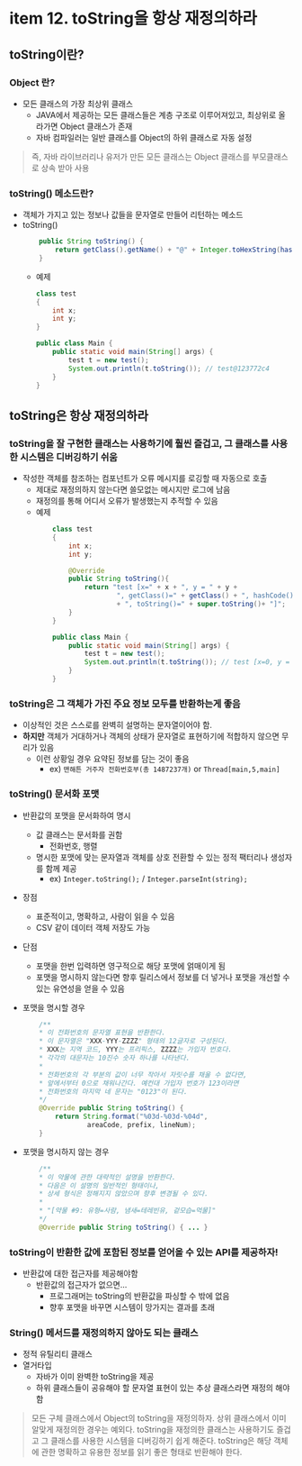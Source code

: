 # item 12. toString을 항상 재정의하라

## toString이란?
### Object 란?
- 모든 클래스의 가장 최상위 클래스
    - JAVA에서 제공하는 모든 클래스들은 계층 구조로 이루어져있고, 최상위로 올라가면 Object 클래스가 존재
    - 자바 컴파일러는 일반 클래스를 Object의 하위 클래스로 자동 설정
> 즉, 자바 라이브러리나 유저가 만든 모든 클래스는 Object 클래스를 부모클래스로 상속 받아 사용

### toString() 메소드란?
- 객체가 가지고 있는 정보나 값들을 문자열로 만들어 리턴하는 메소드
- toString()
    ```java
        public String toString() {
            return getClass().getName() + "@" + Integer.toHexString(hashCode());
        }
    ```
    - 예제
        ```java
        class test
        {
            int x;
            int y;
        }

        public class Main {
            public static void main(String[] args) {
                test t = new test();
                System.out.println(t.toString()); // test@123772c4
            }
        }
        ```

## toString은 항상 재정의하라
### toString을 잘 구현한 클래스는 사용하기에 훨씬 즐겁고, 그 클래스를 사용한 시스템은 디버깅하기 쉬움
- 작성한 객체를 참조하는 컴포넌트가 오류 메시지를 로깅할 때 자동으로 호출
    - 제대로 재정의하지 않는다면 쓸모없는 메시지만 로그에 남음
    - 재정의를 통해 어디서 오류가 발생했는지 추적할 수 있음
    - 예제
        ```java
            class test
            {
                int x;
                int y;

                @Override
                public String toString(){
                    return "test [x=" + x + ", y = " + y +
                            ", getClass()=" + getClass() + ", hashCode()=" + hashCode()
                            + ", toString()=" + super.toString()+ "]";
                }
            }

            public class Main {
                public static void main(String[] args) {
                    test t = new test();
                    System.out.println(t.toString()); // test [x=0, y = 0, getClass()=class test, hashCode()=305623748, toString()=test@123772c4]
                }
            }
        ```
        
### toString은 그 객체가 가진 주요 정보 모두를 반환하는게 좋음
- 이상적인 것은 스스로를 완벽히 설명하는 문자열이어야 함.
- **하지만** 객체가 거대하거나 객체의 상태가 문자열로 표현하기에 적합하지 않으면 무리가 있음
    - 이런 상황일 경우 요약된 정보를 담는 것이 좋음
        - ex) `맨해튼 거주자 전화번호부(총 1487237개)` or `Thread[main,5,main]`

### toString() 문서화 포맷
- 반환값의 포맷을 문서화하여 명시
    - 값 클래스는 문서화를 권함
        - 전화번호, 행렬
    - 명시한 포맷에 맞는 문자열과 객체를 상호 전환할 수 있는 정적 팩터리나 생성자를 함께 제공
        - ex) `Integer.toString();` / `Integer.parseInt(string);`

- 장점
    - 표준적이고, 명확하고, 사람이 읽을 수 있음
    - CSV 같이 데이터 객체 저장도 가능

- 단점
    - 포맷을 한번 입력하면 영구적으로 해당 포맷에 얽매이게 됨
    - 포맷을 명시하지 않는다면 향후 릴리스에서 정보를 더 넣거나 포맷을 개선할 수 있는 유연성을 얻을 수 있음

- 포맷을 명시할 경우
    ```java
        /**
        * 이 전화번호의 문자열 표현을 반환한다.
        * 이 문자열은 "XXX-YYY-ZZZZ" 형태의 12글자로 구성된다.
        * XXX는 지역 코드, YYY는 프리픽스, ZZZZ는 가입자 번호다.
        * 각각의 대문자는 10진수 숫자 하나를 나타낸다.
        *
        * 전화번호의 각 부분의 값이 너무 작아서 자릿수를 채울 수 없다면,
        * 앞에서부터 0으로 채워나간다. 예컨대 가입자 번호가 123이라면
        * 전화번호의 마지막 네 문자는 "0123"이 된다.
        */
        @Override public String toString() {
            return String.format("%03d-%03d-%04d",
                    areaCode, prefix, lineNum);
        }
    ```

- 포맷을 명시하지 않는 경우
    ```java
        /**
        * 이 약물에 관한 대략적인 설명을 반환한다.
        * 다음은 이 설명의 일반적인 형태이나,
        * 상세 형식은 정해지지 않았으며 향후 변경될 수 있다.
        *
        * "[약물 #9: 유형=사람, 냄새=테레빈유, 겉모습=먹물]"
        */
        @Override public String toString() { ... }
    ```

### toString이 반환한 값에 포함된 정보를 얻어올 수 있는 API를 제공하자!
- 반환값에 대한 접근자를 제공해야함
    - 반환값의 접근자가 없으면...
        - 프로그래머는 toString의 반환값을 파싱할 수 밖에 없음
        - 향후 포맷을 바꾸면 시스템이 망가지는 결과를 초래


### String() 메서드를 재정의하지 않아도 되는 클래스
- 정적 유틸리티 클래스
- 열거타입
    - 자바가 이미 완벽한 toString을 제공
    - 하위 클래스들이 공유해야 할 문자열 표현이 있는 추상 클래스라면 재정의 해야함

> 모든 구체 클래스에서 Object의 toString을 재정의하자. 상위 클래스에서 이미 알맞게 재정의한 경우는 예외다. toString을 재정의한 클래스는 사용하기도 즐겁고 그 클래스를 사용한 시스템을 디버깅하기 쉽게 해준다. toString은 해당 객체에 관한 명확하고 유용한 정보를 읽기 좋은 형태로 반환해야 한다.
